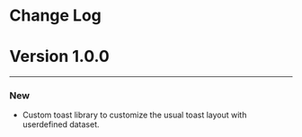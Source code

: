 Change Log
==========


# Version 1.0.0
----------------------------

### New
- Custom toast library to customize the usual toast layout with userdefined dataset.


